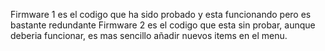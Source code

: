 Firmware 1 es el codigo que ha sido probado y esta funcionando pero es bastante redundante
Firmware 2 es el codigo que esta sin probar, aunque deberia funcionar, es mas sencillo añadir nuevos items en el menu.
